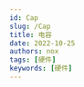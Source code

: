 ```yaml
---
id: Cap
slug: /Cap
title: 电容
date: 2022-10-25
authors: nox
tags: [硬件]
keywords: [硬件]
---
```


<!-- truncate -->

